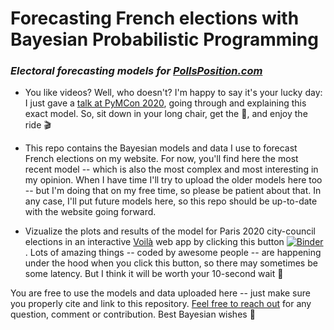 # Forecasting French elections with Bayesian Probabilistic Programming
### _Electoral forecasting models for [PollsPosition.com](https://www.pollsposition.com/)_

- You like videos? Well, who doesn't? I'm happy to say it's your lucky day: I just gave a [talk at PyMCon 2020](https://youtu.be/EYdIzSYwbSw), going through and explaining this exact model. So, sit down in your long chair, get the :popcorn:, and enjoy the ride :clapper:

- This repo contains the Bayesian models and data I use to forecast French elections on my website. For now, you'll find here the most recent model -- which is also the most complex and most interesting in my opinion. When I have time I'll try to upload the older models here too -- but I'm doing that on my free time, so please be patient about that. In any case, I'll put future models here, so this repo should be up-to-date with the website going forward.

- Vizualize the plots and results of the model for Paris 2020 city-council elections in an interactive [Voilà](https://voila.readthedocs.io/en/stable/) web app by clicking this button [![Binder](https://mybinder.org/badge_logo.svg)](https://mybinder.org/v2/gh/AlexAndorra/pollsposition_models/master?urlpath=%2Fvoila%2Frender%2Fdistrict-level%2Fmunic_model_analysis.ipynb). Lots of amazing things -- coded by awesome people -- are happening under the hood when you click this button, so there may sometimes be some latency. But I think it will be worth your 10-second wait :partying_face:

You are free to use the models and data uploaded here -- just make sure you properly cite and link to this repository. [Feel free to reach out](https://twitter.com/alex_andorra) for any question, comment or contribution. Best Bayesian wishes :vulcan_salute:
